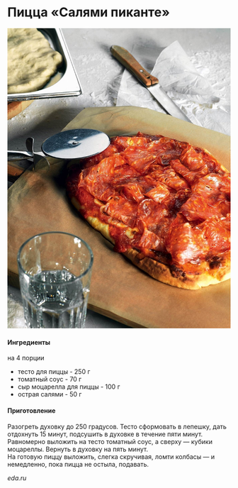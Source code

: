 # Пицца «Салями пиканте»

![Пицца «Салями пиканте»](../pics/picca-saljami-pikante_35394_photo_23767.jpg)

#### Ингредиенты
на 4 порции

* тесто для пиццы - 250 г
* томатный соус - 70 г
* сыр моцарелла для пиццы - 100 г
* острая салями - 50 г

#### Приготовление

Разогреть духовку до 250 градусов.
Тесто сформовать в лепешку, дать отдохнуть 15 минут, подсушить в духовке в течение пяти минут.  
Равномерно выложить на тесто томатный соус, а сверху — кубики моцареллы. Вернуть в духовку на пять минут.  
На готовую пиццу выложить, слегка скручивая, ломти колбасы — и немедленно, пока пицца не остыла, подавать.

*eda.ru*

